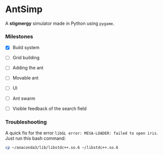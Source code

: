 # AntSimp

A __stigmergy__ simulator made in Python using `pygame`.

### Milestones

- [x] Build system
- [ ] Grid building
- [ ] Adding the ant
- [ ] Movable ant
- [ ] UI
- [ ] Ant swarm
- [ ] Visible feedback of the search field  


### Troubleshooting
A quick fix for the error `libGL error: MESA-LOADER: failed to open iris`. Just run this bash command:
```bash
cp ~/anaconda3/lib/libstdc++.so.6 ~/libstdc++.so.6
```